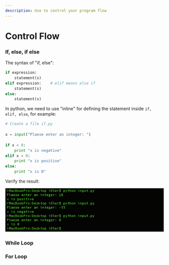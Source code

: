 ```yaml
---
description: Use to control your program flow
---
```


# Control Flow

### If, else, if else

The syntax of "if, else":

```python
if expression:
    statement(s)
elif expression:    # elif means else if
    statement(s)
else:
    statement(s)
```

In python, we need to use "inline" for defining the statement inside `if, elif, else`, for example:

```python
# Create a file if.py

x = input("Plaese enter an integer: ")

if x < 0:
    print "x is negative"
elif x > 0:
    print "x is positive" 
else:
    print "x is 0"
```

Verify the result:

![](.gitbook/assets/image%20%289%29.png)

### While Loop

### For Loop

